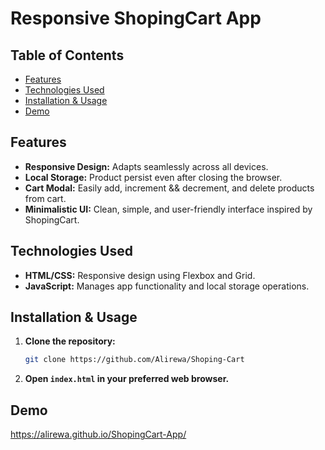 # Responsive ShopingCart App

## Table of Contents
- [Features](#features)
- [Technologies Used](#technologies-used)
- [Installation & Usage](#installation--usage)
- [Demo](#demo)

## Features
- **Responsive Design:** Adapts seamlessly across all devices.
- **Local Storage:** Product persist even after closing the browser.
- **Cart Modal:** Easily add, increment && decrement, and delete products from cart.
- **Minimalistic UI:** Clean, simple, and user-friendly interface inspired by ShopingCart.

## Technologies Used
- **HTML/CSS:** Responsive design using Flexbox and Grid.
- **JavaScript:** Manages app functionality and local storage operations.

## Installation & Usage
1. **Clone the repository:**
   ```bash
   git clone https://github.com/Alirewa/Shoping-Cart
   ```
2. **Open `index.html` in your preferred web browser.**

## Demo
https://alirewa.github.io/ShopingCart-App/
